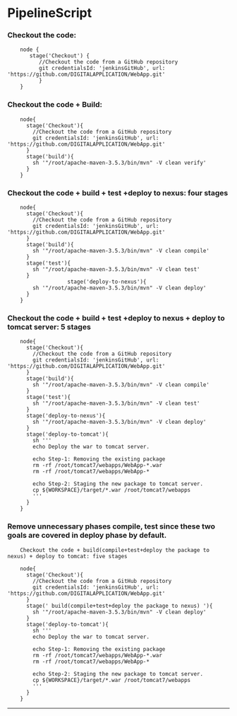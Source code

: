 # PipelineScript

### Checkout the code:

        node {
           stage('Checkout') {
              //Checkout the code from a GitHub repository
              git credentialsId: 'jenkinsGitHub', url: 'https://github.com/DIGITALAPPLICATION/WebApp.git'
              }
        }

### Checkout the code + Build:

        node{
          stage('Checkout'){
            //Checkout the code from a GitHub repository
            git credentialsId: 'jenkinsGitHub', url: 'https://github.com/DIGITALAPPLICATION/WebApp.git'
          }
          stage('build'){
            sh '"/root/apache-maven-3.5.3/bin/mvn" -V clean verify'
          }
        }

### Checkout the code + build + test +deploy to nexus: four stages
        node{
          stage('Checkout'){
            //Checkout the code from a GitHub repository
            git credentialsId: 'jenkinsGitHub', url: 'https://github.com/DIGITALAPPLICATION/WebApp.git'
          }
          stage('build'){
            sh '"/root/apache-maven-3.5.3/bin/mvn" -V clean compile'
          }
          stage('test'){
            sh '"/root/apache-maven-3.5.3/bin/mvn" -V clean test'
          }
                       stage('deploy-to-nexus'){
            sh '"/root/apache-maven-3.5.3/bin/mvn" -V clean deploy'
          }
        }

### Checkout the code + build + test +deploy to nexus + deploy to tomcat server: 5 stages

        node{
          stage('Checkout'){
            //Checkout the code from a GitHub repository
            git credentialsId: 'jenkinsGitHub', url: 'https://github.com/DIGITALAPPLICATION/WebApp.git'
          }
          stage('build'){
            sh '"/root/apache-maven-3.5.3/bin/mvn" -V clean compile'
          }
          stage('test'){
            sh '"/root/apache-maven-3.5.3/bin/mvn" -V clean test'
          }
          stage('deploy-to-nexus'){
            sh '"/root/apache-maven-3.5.3/bin/mvn" -V clean deploy'
          }
          stage('deploy-to-tomcat'){
            sh '''
            echo Deploy the war to tomcat server.

            echo Step-1: Removing the existing package
            rm -rf /root/tomcat7/webapps/WebApp-*.war
            rm -rf /root/tomcat7/webapps/WebApp-*

            echo Step-2: Staging the new package to tomcat server.
            cp ${WORKSPACE}/target/*.war /root/tomcat7/webapps
            '''
          }
        }

### Remove unnecessary phases compile, test since these two goals are covered in deploy phase by default.

        Checkout the code + build(compile+test+deploy the package to nexus) + deploy to tomcat: five stages

        node{
          stage('Checkout'){
            //Checkout the code from a GitHub repository
            git credentialsId: 'jenkinsGitHub', url: 'https://github.com/DIGITALAPPLICATION/WebApp.git'
          }
          stage(' build(compile+test+deploy the package to nexus) '){
            sh '"/root/apache-maven-3.5.3/bin/mvn" -V clean deploy'
          }
          stage('deploy-to-tomcat'){
            sh '''
            echo Deploy the war to tomcat server.

            echo Step-1: Removing the existing package
            rm -rf /root/tomcat7/webapps/WebApp-*.war
            rm -rf /root/tomcat7/webapps/WebApp-*

            echo Step-2: Staging the new package to tomcat server.
            cp ${WORKSPACE}/target/*.war /root/tomcat7/webapps
            '''
          }
        }
------------------------------------------------------------------------------------------
